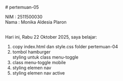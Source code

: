 # pertemuan-05

NIM : 2511500030<br>
Nama : Monika Aldesia Plaron <br><br>

Hari ini, Rabu 22 Oktober 2025, saya belajar:
<ol>
    <li>copy index.html dan style.css folder pertemuan-04</li>
    <li>tombol hamburger</li
    <li>styling untuk class menu-toggle</li>
     <li>class menu-toggle mobile</li>
     <li>styling elemen nav</li>
     <li>styling elemen nav active</li>

</ol>
